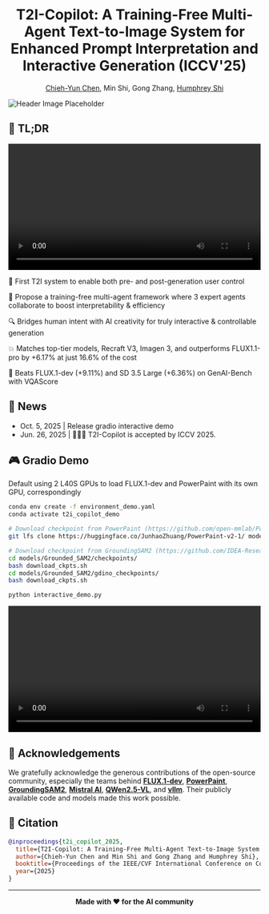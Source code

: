 <div align="center">

# T2I-Copilot: A Training-Free Multi-Agent Text-to-Image System for Enhanced Prompt Interpretation and Interactive Generation (ICCV'25)

[Chieh-Yun Chen](https://chiehyunchen.github.io/), Min Shi, Gong Zhang, [Humphrey Shi](https://www.humphreyshi.com/home)

</div>


![Header Image Placeholder](assets/fig-Teaser-Mustang.jpg)

## 🎥 TL;DR

<div align="center">
  <video src="assets/T2I-Copilot-trailer.mp4" width="100%"> </video>
</div>

🚀 First T2I system to enable both pre- and post-generation user control

🤖 Propose a training-free multi-agent framework where 3 expert agents collaborate to boost interpretability & efficiency

🔍 Bridges human intent with AI creativity for truly interactive & controllable generation

💥 Matches top-tier models, Recraft V3, Imagen 3, and outperforms FLUX1.1-pro by +6.17% at just 16.6% of the cost

🥇 Beats FLUX.1-dev (+9.11%) and SD 3.5 Large (+6.36%) on GenAI-Bench with VQAScore


## 📰 News
- Oct. 5, 2025 | Release gradio interactive demo
- Jun. 26, 2025 | 🎉🎉🎉 T2I-Copilot is accepted by ICCV 2025.


## 🎮 Gradio Demo
Default using 2 L40S GPUs to load FLUX.1-dev and PowerPaint with its own GPU, correspondingly
```bash
conda env create -f environment_demo.yaml
conda activate t2i_copilot_demo

# Download checkpoint from PowerPaint (https://github.com/open-mmlab/PowerPaint): Image inpainting & editing
git lfs clone https://huggingface.co/JunhaoZhuang/PowerPaint-v2-1/ models/PowerPaint/checkpoints/ppt-v2-1

# Download checkpoint from GroundingSAM2 (https://github.com/IDEA-Research/Grounded-SAM-2): Mask generation for editing
cd models/Grounded_SAM2/checkpoints/
bash download_ckpts.sh
cd models/Grounded_SAM2/gdino_checkpoints/
bash download_ckpts.sh

python interactive_demo.py
```

<div align="center">
  <video src="assets/How-the-demo-works.mp4" width="100%"> </video>
</div>

## 🙏 Acknowledgements

We gratefully acknowledge the generous contributions of the open-source community, especially the teams behind **[FLUX.1-dev](https://huggingface.co/black-forest-labs/FLUX.1-dev)**, **[PowerPaint](https://github.com/open-mmlab/PowerPaint)**, **[GroundingSAM2](https://github.com/IDEA-Research/Grounded-SAM-2)**, **[Mistral AI](https://huggingface.co/mistralai/Mistral-Small-3.1-24B-Instruct-2503)**, **[QWen2.5-VL](https://huggingface.co/Qwen/Qwen2.5-VL-7B-Instruct)**, and **[vllm](https://docs.vllm.ai/en/latest/models/supported_models.html)**. Their publicly available code and models made this work possible.


## 📖 Citation

```bibtex
@inproceedings{t2i_copilot_2025,
  title={T2I-Copilot: A Training-Free Multi-Agent Text-to-Image System for Enhanced Prompt Interpretation and Interactive Generation},
  author={Chieh-Yun Chen and Min Shi and Gong Zhang and Humphrey Shi},
  booktitle={Proceedings of the IEEE/CVF International Conference on Computer Vision (ICCV)},
  year={2025}
}
```

---

<div align="center">

**Made with ❤️ for the AI community**

</div> 